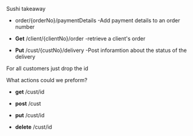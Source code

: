 
Sushi takeaway

- order/{orderNo}/paymentDetails   -Add payment details to an order number

- **Get**  /client/{clientNo}/order     -retrieve a client's order

- **Put**  /cust/{custNo}/delivery   -Post inforamtion about the status of the delivery

For all customers just drop the id

What actions could we preform?

- **get**  /cust/id

- **post**   /cust

- **put**    /cust/id

- **delete**   /cust/id
